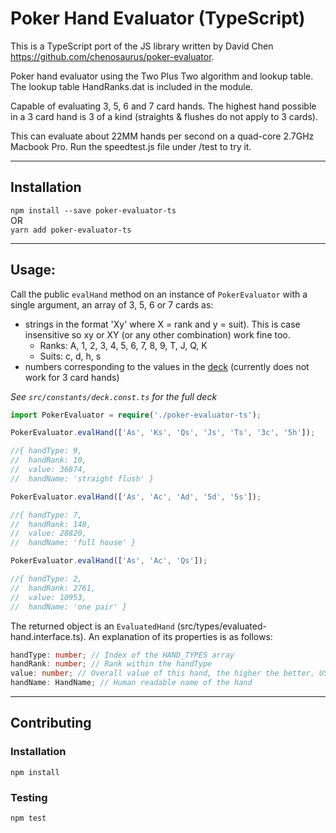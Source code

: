 # Poker Hand Evaluator (TypeScript)

This is a TypeScript port of the JS library written by David Chen https://github.com/chenosaurus/poker-evaluator.

Poker hand evaluator using the Two Plus Two algorithm and lookup table.
The lookup table HandRanks.dat is included in the module.

Capable of evaluating 3, 5, 6 and 7 card hands.  The highest hand possible in a 3 card hand is 3 of a kind (straights & flushes do not apply to 3 cards).

This can evaluate about 22MM hands per second on a quad-core 2.7GHz Macbook Pro. Run the speedtest.js file under /test to try it.

---

## Installation
`npm install --save poker-evaluator-ts`  
  OR  
`yarn add poker-evaluator-ts`

---

## Usage:

Call the public `evalHand` method on an instance of `PokerEvaluator` with a single argument, an array of 3, 5, 6 or 7 cards as:  
- strings in the format 'Xy' where X = rank and y = suit). This is case insensitive so xy or XY (or any other combination) work fine too.  
  - Ranks: A, 1, 2, 3, 4, 5, 6, 7, 8, 9, T, J, Q, K  
  - Suits: c, d, h, s  
- numbers corresponding to the values in the [deck](src/constants/deck.const.ts) (currently does not work for 3 card hands)

_See `src/constants/deck.const.ts` for the full deck_

```ts
import PokerEvaluator = require('./poker-evaluator-ts');

PokerEvaluator.evalHand(['As', 'Ks', 'Qs', 'Js', 'Ts', '3c', '5h']);

//{ handType: 9,
//  handRank: 10,
//  value: 36874,
//  handName: 'straight flush' }

PokerEvaluator.evalHand(['As', 'Ac', 'Ad', '5d', '5s']);

//{ handType: 7,
//  handRank: 148,
//  value: 28820,
//  handName: 'full house' }

PokerEvaluator.evalHand(['As', 'Ac', 'Qs']);

//{ handType: 2,
//  handRank: 2761,
//  value: 10953,
//  handName: 'one pair' }
```

The returned object is an `EvaluatedHand` (src/types/evaluated-hand.interface.ts). An explanation of its properties is as follows:  
```ts
handType: number; // Index of the HAND_TYPES array  
handRank: number; // Rank within the handType  
value: number; // Overall value of this hand, the higher the better. USE THIS TO DETERMINE WINNER OF A HAND  
handName: HandName; // Human readable name of the hand
```

---

## Contributing
### Installation
`npm install`

### Testing 
`npm test`
